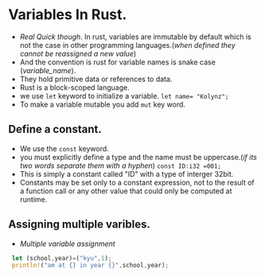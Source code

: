 # Variables In Rust.

- _Real Quick though_. In rust, variables are immutable by default which is not the case in other programming languages.(_when defined they cannot be reassigned a new value_)
- And the convention is rust for variable names is snake case (_variable_name_).
- They hold primitive data or references to data.
- Rust is a block-scoped language.
- we use `let` keyword to initialize a variable.
  `let name= "Kolynz";`
- To make a variable mutable you add `mut` key word.

## Define a constant.

- We use the `const` keyword.
- you must explicitly define a type and the name must be uppercase.(_if its two words separate them with a hyphen_)
  `const ID:i32 =001;`
- This is simply a constant called "ID" with a type of interger 32bit.
- Constants may be set only to a constant expression, not to the result of a function call or any other value that could only be computed at runtime.

## Assigning multiple varibles.

- _Multiple variable assignment_

```rs
 let (school,year)=("kyu",1);
 println!("am at {} in year {}",school,year);

```

